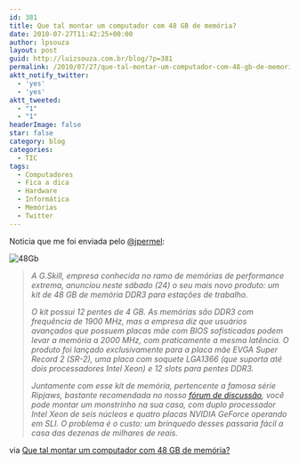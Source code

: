 ```yaml
---
id: 381
title: Que tal montar um computador com 48 GB de memória?
date: 2010-07-27T11:42:25+00:00
author: lpsouza
layout: post
guid: http://luizsouza.com.br/blog/?p=381
permalink: /2010/07/27/que-tal-montar-um-computador-com-48-gb-de-memoria/
aktt_notify_twitter:
  - 'yes'
  - 'yes'
aktt_tweeted:
  - "1"
  - "1"
headerImage: false
star: false
category: blog
categories:
  - TIC
tags:
  - Computadores
  - Fica a dica
  - Hardware
  - Informática
  - Memórias
  - Twitter
---
```

Noticia que me foi enviada pelo [@jpermel](http://twitter.com/jpermel):

![48Gb](https://luizsouza.com.br/wp-content/upload/2010/07/48gb-pics-600x400.jpg)

> _A G.Skill, empresa conhecida no ramo de memórias de performance extrema, anunciou neste sábado (24) o seu mais novo produto: um kit de 48 GB de memória DDR3 para estações de trabalho.<!--more-->_
>
> _O kit possui 12 pentes de 4 GB. As memórias são DDR3 com frequência de 1900 MHz, mas a empresa diz que usuários avançados que possuem placas mãe com BIOS sofisticadas podem levar a memória a 2000 MHz, com praticamente a mesma latência. O produto foi lançado exclusivamente para a placa mãe EVGA Super Record 2 (SR-2), uma placa com soquete LGA1366 (que suporta até dois processadores Intel Xeon) e 12 slots para pentes DDR3._
>
> _Juntamente com esse kit de memória, pertencente a famosa série Ripjaws, bastante recomendada no nosso [fórum de discussão](http://www.guiadopc.com.br/forum/), você pode montar um monstrinho na sua casa, com duplo processador Intel Xeon de seis núcleos e quatro placas NVIDIA GeForce operando em SLI. O problema é o custo: um brinquedo desses passaria fácil a casa das dezenas de milhares de reais._

via [Que tal montar um computador com 48 GB de memória?](http://www.guiadopc.com.br/noticias/15320/que-tal-montar-um-computador-com-48-gb-de-memoria.html?utm_source=feedburner&utm_medium=twitter&utm_campaign=Feed%3A+guiadopc+%28Guia+do+PC%29)
